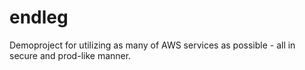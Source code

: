# endleg
Demoproject for utilizing as many of AWS services as possible - all in secure and prod-like manner.
